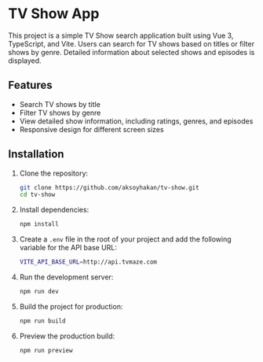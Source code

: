 # TV Show App

This project is a simple TV Show search application built using Vue 3, TypeScript, and Vite. Users can search for TV shows based on titles or filter shows by genre. Detailed information about selected shows and episodes is displayed.

## Features

- Search TV shows by title
- Filter TV shows by genre
- View detailed show information, including ratings, genres, and episodes
- Responsive design for different screen sizes

## Installation

1. Clone the repository:

    ```bash
    git clone https://github.com/aksoyhakan/tv-show.git
    cd tv-show
    ```

2. Install dependencies:

    ```bash
    npm install
    ```

3. Create a `.env` file in the root of your project and add the following variable for the API base URL:

    ```bash
    VITE_API_BASE_URL=http://api.tvmaze.com
    ```

4. Run the development server:

    ```bash
    npm run dev
    ```

5. Build the project for production:

    ```bash
    npm run build
    ```

6. Preview the production build:

    ```bash
    npm run preview
    ```


